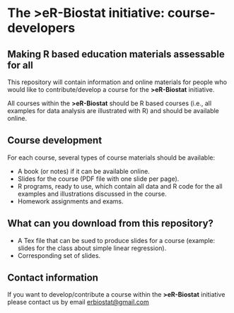 # The >eR-Biostat initiative:  course-developers
## Making R based education materials assessable for all

This repository will contain information and online materials for people who would like to contribute/develop a course for the **>eR-Biostat** initiative.

All courses within the **>eR-Biostat** should be R based courses (i.e., all examples for data analysis are illustrated with R) and should be available online. 

## Course development

For each course, several types of course materials should be available: 
* A book (or notes) if it can be available online.
* Slides for the course (PDF file with one slide per page).
* R programs, ready to use, which contain all data and R code for the all examples and illustrations discussed in the course.
* Homework assignments and exams.

## What can you download from this repository?

* A Tex file that can be sued to produce slides for a course (example: slides for the class about simple linear regression). 
* Corresponding set of slides.

## Contact information
If you want to develop/contribute a course within the **>eR-Biostat** initiative please contact us by email erbiostat@gmail.com

